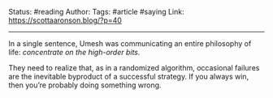 Status: #reading
Author:
Tags: #article  #saying 
Link: https://scottaaronson.blog/?p=40
***
In a single sentence, Umesh was communicating an entire philosophy of life: _concentrate on the high-order bits._

They need to realize that, as in a randomized algorithm, occasional failures are the inevitable byproduct of a successful strategy. If you always win, then you’re probably doing something wrong.
